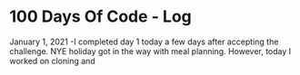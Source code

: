 # 100 Days Of Code - Log

January 1, 2021
-I completed day 1 today a few days after accepting the challenge.  NYE holiday got in the way with meal planning.  However, today I worked on cloning and 
